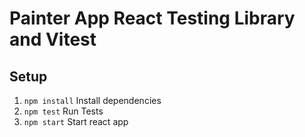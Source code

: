 # Painter App React Testing Library and Vitest

## Setup

1. `npm install` Install dependencies
2. `npm test` Run Tests
3. `npm start` Start react app
